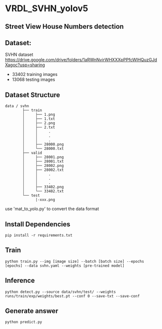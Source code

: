 # VRDL_SVHN_yolov5
## Street View House Numbers detection

## Dataset:
SVHN dataset  
https://drive.google.com/drive/folders/1aRWnNvirWHXXXpPPfcWlHQuzGJdXagoc?usp=sharing
 - 33402 training images
 - 13068 testing images 

## Dataset Structure
```
data / svhn
        ├── train
        │     ├── 1.png
        │     ├── 1.txt
        │     ├── 2.png
        │     ├── 2.txt
        │     │     .
        │     │     .
        │     │     .
        │     ├── 28000.png
        │     └── 28000.txt
        ├── valid
        │     ├── 28001.png
        │     ├── 28001.txt
        │     ├── 28002.png
        │     ├── 28002.txt
        │     │     .
        │     │     .
        │     │     .
        │     ├── 33402.png
        │     └── 33402.txt
        └── test
              |-xxx.png
```

use 'mat_to_yolo.py' to convert the data format

## Install  Dependencies
```
pip install -r requirements.txt
```

## Train 
```
python train.py --img [image size] --batch [batch size] --epochs [epochs] --data svhn.yaml --weights [pre-trained model]
```

## Inference
```
python detect.py --source data/svhn/test/ --weights runs/train/exp/weights/best.pt --conf 0 --save-txt --save-conf
```

## Generate answer
```
python predict.py
```


